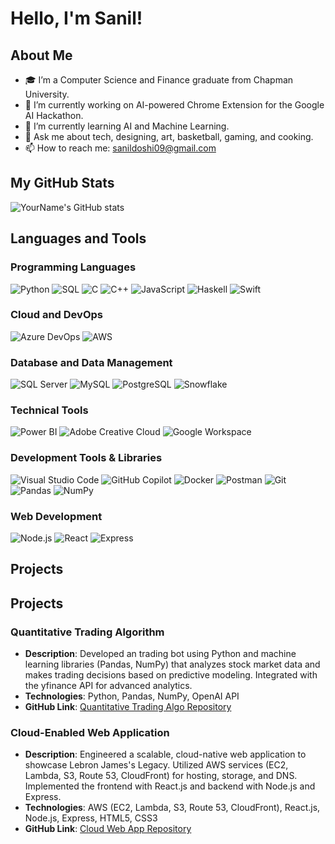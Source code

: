 # Hello, I'm Sanil!

## About Me
- 🎓 I’m a Computer Science and Finance graduate from Chapman University.
- 🔭 I’m currently working on AI-powered Chrome Extension for the Google AI Hackathon.
- 🌱 I’m currently learning AI and Machine Learning.
- 💬 Ask me about tech, designing, art, basketball, gaming, and cooking.
- 📫 How to reach me: sanildoshi09@gmail.com

## My GitHub Stats
![YourName's GitHub stats](https://github-readme-stats.vercel.app/api?username=SanilDoshi09&show_icons=true&theme=radical)

## Languages and Tools

### Programming Languages

![Python](https://img.shields.io/badge/-Python-3776AB?style=flat-square&logo=Python&logoColor=white)
![SQL](https://img.shields.io/badge/-SQL-4479A1?style=flat-square&logo=MySQL&logoColor=white)
![C](https://img.shields.io/badge/-C-00599C?style=flat-square&logo=C&logoColor=white)
![C++](https://img.shields.io/badge/-C++-00599C?style=flat-square&logo=Cplusplus&logoColor=white)
![JavaScript](https://img.shields.io/badge/-JavaScript-F7DF1E?style=flat-square&logo=javascript&logoColor=black)
![Haskell](https://img.shields.io/badge/-Haskell-5D4F85?style=flat-square&logo=Haskell&logoColor=white)
![Swift](https://img.shields.io/badge/-Swift-FA7343?style=flat-square&logo=Swift&logoColor=white)

### Cloud and DevOps

![Azure DevOps](https://img.shields.io/badge/-Azure_DevOps-0078D7?style=flat-square&logo=AzureDevOps&logoColor=white)
![AWS](https://img.shields.io/badge/-AWS-232F3E?style=flat-square&logo=amazon-aws&logoColor=white)

### Database and Data Management

![SQL Server](https://img.shields.io/badge/-SQL_Server-CC2927?style=flat-square&logo=microsoft-sql-server&logoColor=white)
![MySQL](https://img.shields.io/badge/-MySQL-4479A1?style=flat-square&logo=MySQL&logoColor=white)
![PostgreSQL](https://img.shields.io/badge/-PostgreSQL-4169E1?style=flat-square&logo=PostgreSQL&logoColor=white)
![Snowflake](https://img.shields.io/badge/-Snowflake-29B5E8?style=flat-square&logo=Snowflake&logoColor=white)

### Technical Tools

![Power BI](https://img.shields.io/badge/-Power_BI-F2C811?style=flat-square&logo=PowerBI&logoColor=black)
![Adobe Creative Cloud](https://img.shields.io/badge/-Adobe_Creative_Cloud-DA1F26?style=flat-square&logo=AdobeCreativeCloud&logoColor=white)
![Google Workspace](https://img.shields.io/badge/-Google_Workspace-4285F4?style=flat-square&logo=GoogleWorkspace&logoColor=white)

### Development Tools & Libraries

![Visual Studio Code](https://img.shields.io/badge/-Visual_Studio_Code-007ACC?style=flat-square&logo=VisualStudioCode&logoColor=white)
![GitHub Copilot](https://img.shields.io/badge/-GitHub_Copilot-2088FF?style=flat-square&logo=GitHub&logoColor=white)
![Docker](https://img.shields.io/badge/-Docker-2496ED?style=flat-square&logo=Docker&logoColor=white)
![Postman](https://img.shields.io/badge/-Postman-FF6C37?style=flat-square&logo=Postman&logoColor=white)
![Git](https://img.shields.io/badge/-Git-F05032?style=flat-square&logo=Git&logoColor=white)
![Pandas](https://img.shields.io/badge/-Pandas-150458?style=flat-square&logo=Pandas&logoColor=white)
![NumPy](https://img.shields.io/badge/-NumPy-013243?style=flat-square&logo=NumPy&logoColor=white)

### Web Development

![Node.js](https://img.shields.io/badge/-Node.js-339933?style=flat-square&logo=Node.js&logoColor=white)
![React](https://img.shields.io/badge/-React-61DAFB?style=flat-square&logo=React&logoColor=black)
![Express](https://img.shields.io/badge/-Express-000000?style=flat-square&logo=Express&logoColor=white)

## Projects

## Projects

### Quantitative Trading Algorithm
- **Description**: Developed an trading bot using Python and machine learning libraries (Pandas, NumPy) that analyzes stock market data and makes trading decisions based on predictive modeling. Integrated with the yfinance API for advanced analytics.
- **Technologies**: Python, Pandas, NumPy, OpenAI API
- **GitHub Link**: [Quantitative Trading Algo Repository]([https://github.com/yourGitHubUsername/AITradingBot](https://github.com/SanilDoshi09/Quantitative-Trading-Algorithm))

### Cloud-Enabled Web Application
- **Description**: Engineered a scalable, cloud-native web application to showcase Lebron James's Legacy. Utilized AWS services (EC2, Lambda, S3, Route 53, CloudFront) for hosting, storage, and DNS. Implemented the frontend with React.js and backend with Node.js and Express.
- **Technologies**: AWS (EC2, Lambda, S3, Route 53, CloudFront), React.js, Node.js, Express, HTML5, CSS3
- **GitHub Link**: [Cloud Web App Repository](https://www.islebronthegoat.xyz)
